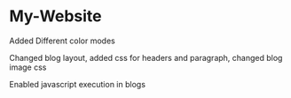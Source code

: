 # My-Website

Added Different color modes

Changed blog layout, added css for headers and paragraph, changed blog image css

Enabled javascript execution in blogs
